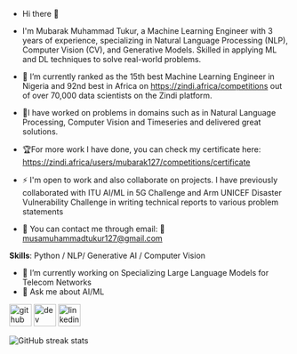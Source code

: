 - Hi there 👋
- I'm Mubarak Muhammad Tukur, a Machine Learning Engineer with 3 years of experience, specializing in Natural Language Processing (NLP), Computer Vision (CV), and Generative Models. Skilled in applying ML and DL techniques to solve real-world problems.

- 🌱 I’m currently ranked as the 15th best Machine Learning Engineer in Nigeria and 92nd best in Africa on https://zindi.africa/competitions out of over 70,000 data scientists on the Zindi platform.

- 🔬I have worked on problems in domains such as in Natural Language Processing, Computer Vision and Timeseries and delivered great solutions.

- 🏆For more work I have done, you can check my certificate here: https://zindi.africa/users/mubarak127/competitions/certificate

- ⚡ I'm open to work and also collaborate on projects. I have previously collaborated with ITU AI/ML in 5G Challenge and Arm UNICEF Disaster Vulnerability Challenge in writing technical reports to various problem statements

- 🔬 You can contact me through email: 📧 musamuhammadtukur127@gmail.com



**Skills**: Python / NLP/ Generative AI / Computer Vision

- 🔭 I’m currently working on Specializing Large Language Models for Telecom Networks 
- 💬 Ask me about AI/ML 


[<img src='https://cdn.jsdelivr.net/npm/simple-icons@3.0.1/icons/github.svg' alt='github' height='40'>](https://github.com/https://github.com/mubrij)  [<img src='https://cdn.jsdelivr.net/npm/simple-icons@3.0.1/icons/hashnode.svg' alt='dev' height='40'>](https://muhd-mubarak.hashnode.dev/)  [<img src='https://cdn.jsdelivr.net/npm/simple-icons@3.0.1/icons/linkedin.svg' alt='linkedin' height='40'>](https://www.linkedin.com/in/www.linkedin.com/in/mubarak6211/)  





![GitHub streak stats](https://streak-stats.demolab.com/?user=https://github.com/mubrij)  




